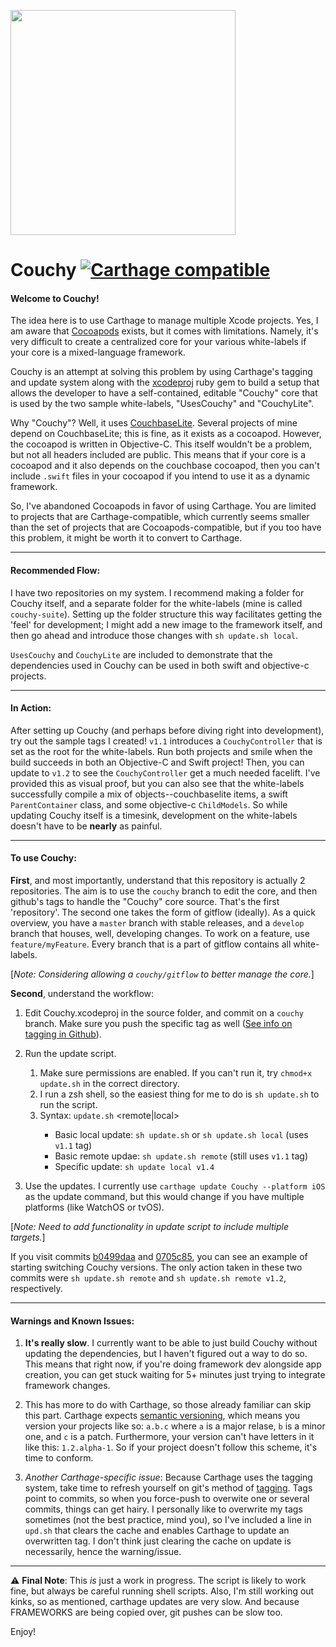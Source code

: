 <a href="url"><img src="https://pixabay.com/static/uploads/photo/2013/07/12/13/58/settee-147701_960_720.png" align="center" height="360"></a>


# Couchy [![Carthage compatible](https://img.shields.io/badge/Carthage-compatible-4BC51D.svg?style=flat)](https://github.com/ravenesque1/Couchy)

#### Welcome to Couchy!

The idea here is to use Carthage to manage multiple Xcode projects. Yes, I am aware that [Cocoapods](https://cocoapods.org/) exists, but it comes with limitations. Namely, it's very difficult to create a centralized core for your various white-labels if your core is a mixed-language framework.

Couchy is an attempt at solving this problem by using Carthage's tagging and update system along with the [xcodeproj](https://rubygems.org/gems/xcodeproj/versions/0.28.2) ruby gem to build a setup that allows the developer to have a self-contained, editable "Couchy" core that is used by the two sample white-labels, "UsesCouchy" and "CouchyLite".

Why "Couchy"? Well, it uses [CouchbaseLite](http://www.couchbase.com/nosql-databases/downloads?utm_source=MKTG-SEM&utm_medium=g&utm_campaign=316854429&utm_term=%2Bcouchbase&utm_content=&gclid=CNTBg5qM2MwCFYZefgodrg0OfA). Several projects of mine depend on CouchbaseLite; this is fine, as it exists as a cocoapod. However, the cocoapod is written in Objective-C. This itself wouldn't be a problem, but not all headers included are public. This means that if your core is a cocoapod and it also depends on the couchbase cocoapod, then you can't include `.swift` files in your cocoapod if you intend to use it as a dynamic framework. 

So, I've abandoned Cocoapods in favor of using Carthage. You are limited to projects that are Carthage-compatible, which currently seems smaller than the set of projects that are Cocoapods-compatible, but if you too have this problem, it might be worth it to convert to Carthage.

***
#### Recommended Flow:

I have two repositories on my system. I recommend making a folder for Couchy itself, and a separate folder for the white-labels (mine is called `couchy-suite`). Setting up the folder structure this way facilitates getting the 'feel' for development; I might add a new image to the framework itself, and then go ahead and introduce those changes with `sh update.sh local`.

`UsesCouchy` and `CouchyLite` are included to demonstrate that the dependencies used in Couchy can be used in both swift and objective-c projects.


***
#### In Action:

After setting up Couchy (and perhaps before diving right into development), try out the sample tags I created! `v1.1` introduces a `CouchyController` that is set as the root for the white-labels. Run both projects and smile when the build succeeds in both an Objective-C and Swift project! Then, you can update to `v1.2` to see the `CouchyController` get a much needed facelift. I've provided this as visual proof, but you can also see that the white-labels successfully compile a mix of objects--couchbaselite items, a swift `ParentContainer` class, and some objective-c `ChildModels`. So while updating Couchy itself is a timesink, development on the white-labels doesn't have to be **nearly** as painful.

***
#### To use Couchy: 

**First**, and most importantly, understand that this repository is actually 2 repositories. The aim is to use the `couchy` branch to edit the core, and then github's tags to handle the "Couchy" core source. That's the first 'repository'. The second one takes the form of gitflow (ideally). As a quick overview, you have a `master` branch with stable releases, and a `develop` branch that houses, well, developing changes. To work on a feature, use `feature/myFeature`. Every branch that is a part of gitflow contains all white-labels. 

[_Note: Considering allowing a `couchy/gitflow` to better manage the core._]

**Second**, understand the workflow:

1. Edit Couchy.xcodeproj in the source folder, and commit on a `couchy` branch. Make sure you push the specific tag as well ([See info on tagging in Github](https://git-scm.com/book/en/v2/Git-Basics-Tagging)).

2. Run the update script. 
    1. Make sure permissions are enabled. If you can't run it, try `chmod+x update.sh` in the correct directory.
    2. I run a zsh shell, so the easiest thing for me to do is `sh update.sh` to run the script.
    3. Syntax: `update.sh` <remote|local> <tag>
        * Basic local update: `sh update.sh` or `sh update.sh local` (uses `v1.1` tag)
        * Basic remote updae: `sh update.sh remote` (still uses `v1.1` tag)
        * Specific update: `sh update local v1.4`


3. Use the updates. I currently use `carthage update Couchy --platform iOS` as the update command, but this would change if you have multiple platforms (like WatchOS or tvOS). 

[_Note: Need to add functionality in update script to include multiple targets._]

If you visit commits [b0499daa](https://github.com/ravenesque1/Couchy/commit/b049daadf762932d87e3018de5d6974e9601b166) and [0705c85](https://github.com/ravenesque1/Couchy/commit/0705c85db882e524e70250210ac4aa4af28c4c5b), you can see an example of starting switching Couchy versions. The only action taken in these two commits were `sh update.sh remote` and `sh update.sh remote v1.2`, respectively.

***
#### Warnings and Known Issues: 
1. **It's really slow**. I currently want to be able to just build Couchy without updating the dependencies, but I haven't figured out a way to do so. This means that right now, if you're doing framework dev alongside app creation, you can get stuck waiting for 5+ minutes just trying to integrate framework changes. 

2. This has more to do with Carthage, so those already familiar can skip this part. Carthage expects [semantic versioning](https://gist.github.com/jashkenas/cbd2b088e20279ae2c8e), which means you version your projects like so: `a.b.c` where `a` is a major relase, `b` is a minor one, and `c` is a patch. Furthermore, your version can't have letters in it like this: `1.2.alpha-1`. So if your project doesn't follow this scheme, it's time to conform.

3. _Another Carthage-specific issue_: Because Carthage uses the tagging system, take time to refresh yourself on git's method of [tagging](https://git-scm.com/book/en/v2/Git-Basics-Tagging). Tags point to commits, so when you force-push to overwite one or several commits, things can get hairy. I personally like to overwrite my tags sometimes (not the best practice, mind you), so I've included a line in `upd.sh` that clears the cache and enables Carthage to update an overwritten tag. I don't think just clearing the cache on update is necessarily, hence the warning/issue. 

***
⚠️ **Final Note**: This _is_ just a work in progress. The script is likely to work fine, but always be careful running shell scripts. Also, I'm still working out kinks, so as mentioned, carthage updates are very slow. And because FRAMEWORKS are being copied over, git pushes can be slow too. 

Enjoy!